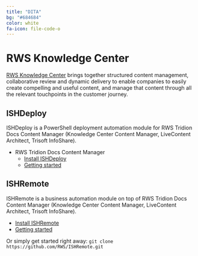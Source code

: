 ```yaml
---
title: "DITA"
bg: "#684684"
color: white
fa-icon: file-code-o
---
```


# RWS Knowledge Center

[RWS Knowledge Center](http://www.RWS.com/xml) brings together structured content management, collaborative review and dynamic delivery to enable companies to easily create compelling and useful content, and manage that content through all the relevant touchpoints in the customer journey.

## ISHDeploy

ISHDeploy is a PowerShell deployment automation module for RWS Tridion Docs Content Manager (Knowledge Center Content Manager, LiveContent Architect, Trisoft InfoShare). 

- RWS Tridion Docs Content Manager
  - [Install ISHDeploy](https://www.powershellgallery.com/packages/ISHDeploy/)
  - [Getting started](https://RWS.github.io/ISHDeploy/)
  
## ISHRemote

ISHRemote is a business automation module on top of RWS Tridion Docs Content Manager (Knowledge Center Content Manager, LiveContent Architect, Trisoft InfoShare).

- [Install ISHRemote](http://www.powershellgallery.com/packages/ISHRemote/)
- [Getting started](https://github.com/RWS/ISHRemote/)

Or simply get started right away: `git clone https://github.com/RWS/ISHRemote.git`
